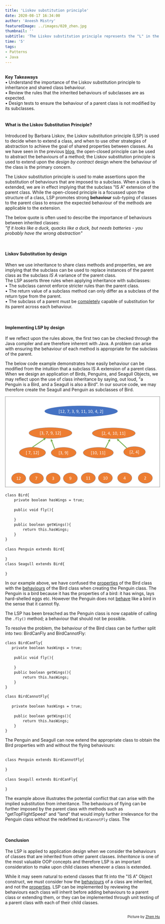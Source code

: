 ```yaml
---
title: 'Liskov substitution principle'
date: 2020-08-17 16:34:00
author: 'Aneesh Mistry'
featuredImage: ../images/020_zhen.jpg
thumbnail: ''
subtitle: 'The Liskov substitution principle represents the "L" in the 5 mnemonic acronym "SOLID" for design principles. When applying inheritance to parent and child classes, it is important the child class is appropriately designed to replace any instance of the parent class. Therefore the behaviour of the class must be reviewed and applied.'
time: '5'
tags:
- Patterns
- Java
---
```

<br>
<strong>Key Takeaways</strong><br>
&#8226; Understand the importance of the Liskov substitution principle to inheritance and shared class behaviour.<br>
&#8226; Review the rules that the inherited behaviours of subclasses are as expected.<br>
&#8226; Design tests to ensure the behaviour of a parent class is not modified by its subclasses.<br>

<br>
<h4>What is the Liskov Substitution Principle?</h4>
<p>
Introduced by Barbara Liskov, the Liskov substitution principle (LSP) is used to decide when to extend a class, and when to use other strategies of abstraction to achieve the goal of shared properties between classes. As we have seen in the previous <a href="www.aneesh.co.uk/open-closed-principle">blog</a>, the open-closed principle can be used to abstract the behaviours of a method; the Liskov substitution principle is used to extend upon the <i>design by contract</i> design where the behaviour of the class is the primary concern.
</p>

<p>
The Liskov substitution principle is used to make assertions upon the substitution of behaviours that are imposed to a subclass.
When a class is extended, we are in effect implying that the subclass "IS A" extension of the parent class. While the open-closed principle is a focussed upon the structure of a class, LSP promotes strong <strong>behaviour</strong> sub-typing of classes to the parent class to ensure the expected behaviour of the methods are applicable to the extension.
</p>
<p>
The below quote is often used to describe the importance of behaviours between inherited classes:<br>
<i>"If it looks like a duck, quacks like a duck, but needs batteries - you probably have the wrong abstraction"</i>
</p>
<br>
<h4>Liskov Substitution by design</h4>
<p>
When we use inheritance to share class methods and properties, we are implying that the subclass can be used to replace instances of the parent class as the subclass <i>IS A</i> variance of the parent class.<br>
The LSP asserts three rules when applying inheritance with subclasses:<br>
&#8226; The subclass cannot enforce stricter rules than the parent class.<br>
&#8226; The return value of a subclass method can only differ as a subclass of the return type from the parent.<br>
&#8226; The subclass of a parent must be <u>completely</u> capable of substitution for its parent across each behaviour.
</p>

<br>
<h4>Implementing LSP by design</h4>
<p>
If we reflect upon the rules above, the first two can be checked through the Java compiler and are therefore inherent with Java.
A problem can arise with ensuring the behaviour of each method is appropriate for the subclass of the parent.
</p>
<p>
The below code example demonstrates how easily behaviour can be modified from the intuition that a subclass IS A extension of a parent class. When we design an application of Birds, Penguins, and Seagull Objects, we may reflect upon the use of class inheritance by saying, out loud, "a Penguin is a Bird, and a Seagull is also a Bird". In our source code, we may therefore create the Seagull and Penguin as subclasses of Bird. 

![Image of the classes](../../src/images/011MergeSort2.png)

```java{numberLines:true}
class Bird{
    private boolean hasWings = true;

    public void fly(){

    }
    public boolean getWings(){
        return this.hasWings;
    }    
}

class Penguin extends Bird{

}
class Seagull extends Bird{

}
```
</p>
<p>
In our example above, we have confused the <u>properties</u> of the Bird class with the <u>behaviours</u> of the Bird class when creating the Penguin class. The Penguin is a bird because it has the properties of a bird: it has wings, lays hard-shelled eggs etc. However the Penguin does not <u>behave</u> like a bird in the sense that it cannot fly.
</p>
<p>
The LSP has been breached as the Penguin class is now capable of calling the <code>.fly()</code> method; a behaviour that should not be possible.
</p>
<p>
To resolve the problem, the behaviour of the Bird class can be further split into two: BirdCanFly and BirdCannotFly:

```java{numberLines:true}
class BirdCanFly{
   private boolean hasWings = true;

    public void fly(){

    }
    public boolean getWings(){
        return this.hasWings;
    } 
}

```
```java{numberLines:true}
class BirdCannotFly{

   private boolean hasWings = true;

    public boolean getWings(){
        return this.hasWings;
    } 
}
```

The Penguin and Seagull can now extend the appropriate class to obtain the Bird properties with and without the flying behaviours:

```java{numberLines:true}

class Penguin extends BirdCannotFly{

}

class Seagull extends BirdCanFly{

}

```
</p>
<p>
The example above illustrates the potential conflict that can arise with the implied substitution from inheritance. The behaviours of flying can be further imposed by the parent class with methods such as "getTopFlightSpeed" and "land" that would imply further irrelevance for the Penguin class without the redefined <code>BirdCannotFly</code> class. The 
</p>
<br>
<h4>Conclusion</h4>
<p>
The LSP is applied to application design when we consider the behaviours of classes that are inherited from other parent classes. <i>Inheritance</i> is one of the most valuable OOP concepts and therefore LSP is an important consideration to make upon child classes whenever a class is extended.
</p>
<p>
While it may seem natural to extend classes that fit into the "IS A" Object construct, we must consider how the <u>behaviours</u> of a class are inherited, and not the <u>properties</u>. LSP can be implemented by reviewing the behaviours each class will inherit before adding behaviours to a parent class or extending them, or they can be implemented through unit testing of a parent class with each of their child classes.
</p>

<br>
<small style="float: right;" >Picture by <a target="_blank" href="https://unsplash.com/@zhenhu2424">Zhen Hu</small></a><br>